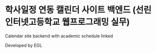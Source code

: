 # 학사일정 연동 캘린더 사이트 백엔드 (선린인터넷고등학교 웹프로그래밍 실무)
Calendar site backend with academic schedule linked

Developed by EGL

